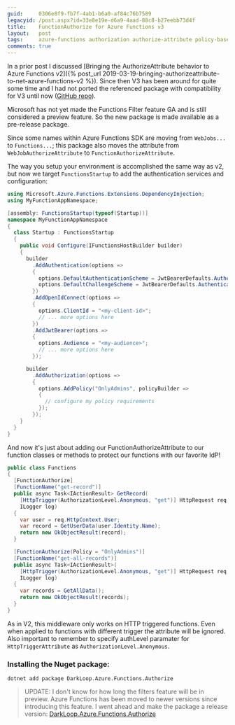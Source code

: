 ```yaml
---
guid:     0306e8f9-fb7f-4ab1-b6a0-af84c76b7589
legacyid: /post.aspx?id=33e8e19e-d6a9-4aad-88c8-b27eebb73d4f
title:    FunctionAuthorize for Azure Functions v3
layout:   post
tags:     azure-functions authorization authorize-attribute policy-based-auth
comments: true
---
```


In a prior post I discussed [Bringing the AuthorizeAttribute behavior to Azure Functions v2]({% post_url 2019-03-19-bringing-authorizeattribute-to-net-azure-functions-v2 %}). Since then V3 has been around for quite some time and I had not ported the referenced package with compatibility for V3 until now ([GitHub repo](https://github.com/dark-loop/functions-authorize)).

Microsoft has not yet made the Functions Filter feature GA and is still considered a preview feature. So the new package is made available as a pre-release package.

Since some names within Azure Functions SDK are moving from `WebJobs...` to `Functions...`; this package also moves the attribute from `WebJobAuthorizeAttribute` to `FunctionAuthorizeAttribute`.

<!-- more -->

The way you setup your environment is accomplished the same way as v2, but now we target `FunctionsStartup` to add the authentication services and configuration:

```csharp
using Microsoft.Azure.Functions.Extensions.DependencyInjection;
using MyFunctionAppNamespace;

[assembly: FunctionsStartup(typeof(Startup))]
namespace MyFunctionAppNamespace
{
  class Startup : FunctionsStartup
  {
    public void Configure(IFunctionsHostBuilder builder)
    {
      builder
        .AddAuthentication(options =>
        {
          options.DefaultAuthenticationScheme = JwtBearerDefaults.AuthenticationScheme;
          options.DefaultChallengeScheme = JwtBearerDefaults.AuthenticationScheme;
        })
        .AddOpenIdConnect(options =>
        {
          options.ClientId = "<my-client-id>";
          // ... more options here
        })
        .AddJwtBearer(options =>
        {
          options.Audience = "<my-audience>";
          // ... more options here
        });

      builder
        .AddAuthorization(options =>
        {
          options.AddPolicy("OnlyAdmins", policyBuilder =>
          {
            // configure my policy requirements
          });
        });
    }
  }
}
```
And now it's just about adding our FunctionAuthorizeAttribute to our function classes or methods to protect our functions with our favorite IdP!

```csharp
public class Functions
{
  [FunctionAuthorize]
  [FunctionName("get-record")]
  public async Task<IActionResult> GetRecord(
    [HttpTrigger(AuthorizationLevel.Anonymous, "get")] HttpRequest req,
    ILogger log)
  {
    var user = req.HttpContext.User;
    var record = GetUserData(user.Identity.Name);
    return new OkObjectResult(record);
  }

  [FunctionAuthorize(Policy = "OnlyAdmins")]
  [FunctionName("get-all-records")]
  public async Task<IActionResult>(
    [HttpTrigger(AuthorizationLevel.Anonymous, "get")] HttpRequest req,
    ILogger log)
  {
    var records = GetAllData();
    return new OkObjectResult(records);
  }
}
```

As in V2, this middleware only works on HTTP triggered functions. Even when applied to functions with different trigger the attribute will be ignored.
Also important to remember to specify authLevel paramater for `HttpTriggerAttribute` as `AuthorizationLevel.Anonymous`.

### Installing the Nuget package: 
```dos
dotnet add package DarkLoop.Azure.Functions.Authorize
```

> UPDATE: I don't know for how long the filters feature will be in preview. Azure Functions has been moved to newer versions since introducing this feature. I went ahead and make the package a release version: [DarkLoop.Azure.Functions.Authorize](https://www.nuget.org/packages/DarkLoop.Azure.Functions.Authorize)